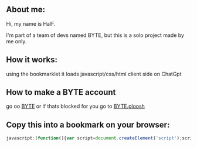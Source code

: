 ## About me:
Hi, my name is HalF.

I'm part of a team of devs named BYTE, but this is a solo project made by me only.

## How it works:
using the bookmarklet it loads javascript/css/html client side on ChatGpt

## How to make a BYTE account
go oo
[BYTE](https://bytesolutions.dev/)
or if thats blocked for you go to
[BYTE.ploosh](https://bytesolutions.dev/)

## Copy this into a bookmark on your browser:

```javascript
javascript:(function(){var script=document.createElement('script');script.src='https://raw.githubusercontent.com/HalF-siDe/BYTEgpt/main/BYTEgpt.js';script.onload=function(){alert('BYTEgpt loaded successfully!');};script.onerror=function(){alert('Failed to load BYTEgpt. Check for updates on GitHub or Discord.');};document.body.appendChild(script);})();


